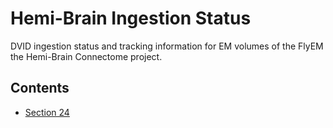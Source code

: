 Hemi-Brain Ingestion Status
===========================

DVID ingestion status and tracking information for EM
volumes of the FlyEM the Hemi-Brain Connectome project.

<!-- Hint: Markdown tables are easer to write/edit using an online tool:
     https://www.tablesgenerator.com/markdown_tables -->


Contents
--------

- [Section 24](./section-24.md)
